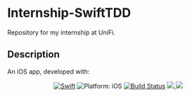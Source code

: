 # Internship-SwiftTDD
Repository for my internship at UniFi.

## Description
An iOS app, developed with:
<p align="center">
<a href="https://developer.apple.com/swift/"><img src="https://img.shields.io/badge/Swift-4.2-orange.svg?style=flat" alt="Swift"/></a>
<img src="https://img.shields.io/badge/iOS-12.0%2B-blue.svg" alt="Platform: iOS">
<a href="https://travis-ci.org/Danny182/Internship-SwiftTDD"><img src="https://travis-ci.org/Danny182/Internship-SwiftTDD.svg?branch=master" alt="Build Status"/></a>
<a href="https://codecov.io/gh/Danny182/Internship-SwiftTDD">
  <img src="https://codecov.io/gh/Danny182/Internship-SwiftTDD/branch/master/graph/badge.svg"/>
</a>
<a class="badge-align" href="https://www.codacy.com/app/Danny182/Internship-SwiftTDD?utm_source=github.com&amp;utm_medium=referral&amp;utm_content=Danny182/Internship-SwiftTDD&amp;utm_campaign=Badge_Grade"><img src="https://api.codacy.com/project/badge/Grade/d2898184e1b249c29f3189a47dce35b6"/></a>
</p>
